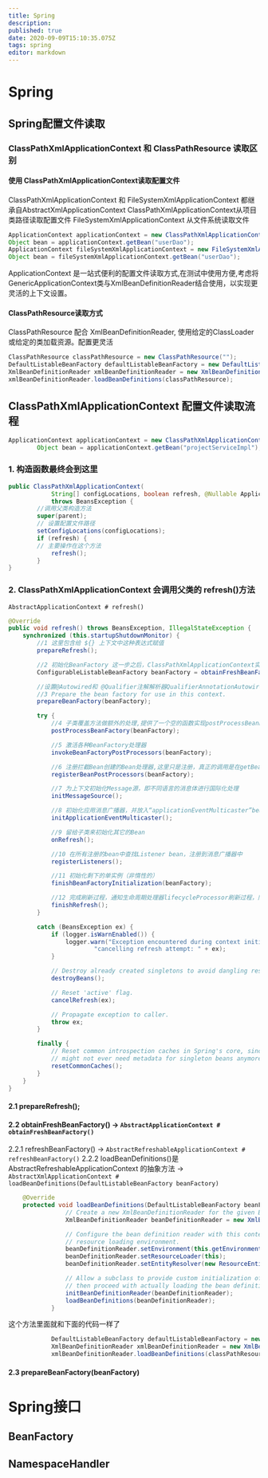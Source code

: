 ```yaml
---
title: Spring
description: 
published: true
date: 2020-09-09T15:10:35.075Z
tags: spring
editor: markdown
---
```


# Spring

## Spring配置文件读取

### ClassPathXmlApplicationContext 和 ClassPathResource 读取区别
#### 使用 ClassPathXmlApplicationContext读取配置文件
ClassPathXmlApplicationContext 和 FileSystemXmlApplicationContext 都继承自AbstractXmlApplicationContext
ClassPathXmlApplicationContext从项目类路径读取配置文件
FileSystemXmlApplicationContext 从文件系统读取文件
```java
ApplicationContext applicationContext = new ClassPathXmlApplicationContext("classpath:applicationContext.xml");
Object bean = applicationContext.getBean("userDao"); 
ApplicationContext fileSystemXmlApplicationContext = new FileSystemXmlApplicationContext("file:d:/config/applicationContext.xml");
Object bean = fileSystemXmlApplicationContext.getBean("userDao"); 
```
ApplicationContext 是一站式便利的配置文件读取方式,在测试中使用方便,考虑将GenericApplicationContext类与XmlBeanDefinitionReader结合使用，以实现更灵活的上下文设置。

#### ClassPathResource读取方式

ClassPathResource 配合 XmlBeanDefinitionReader,  使用给定的ClassLoader或给定的类加载资源。配置更灵活

```java
ClassPathResource classPathResource = new ClassPathResource("");
DefaultListableBeanFactory defaultListableBeanFactory = new DefaultListableBeanFactory();
XmlBeanDefinitionReader xmlBeanDefinitionReader = new XmlBeanDefinitionReader(defaultListableBeanFactory);
xmlBeanDefinitionReader.loadBeanDefinitions(classPathResource);
```

## ClassPathXmlApplicationContext 配置文件读取流程

```java
ApplicationContext applicationContext = new ClassPathXmlApplicationContext("classpath:daos.xml");
        Object bean = applicationContext.getBean("projectServiceImpl");
```

### 1. 构造函数最终会到这里
```java
public ClassPathXmlApplicationContext(
			String[] configLocations, boolean refresh, @Nullable ApplicationContext parent)
			throws BeansException {
        //调用父类构造方法
		super(parent);
		// 设置配置文件路径
		setConfigLocations(configLocations);
		if (refresh) {
		// 主要操作在这个方法
			refresh();
		}
}
```
### 2. ClassPathXmlApplicationContext 会调用父类的 refresh()方法
`AbstractApplicationContext # refresh()`

```java
@Override
public void refresh() throws BeansException, IllegalStateException {
	synchronized (this.startupShutdownMonitor) {
		//1 这里包含给 ${} 上下文中这种表达式赋值
		prepareRefresh();

		//2 初始化BeanFactory 这一步之后，ClassPathXmlApplicationContext实际上就已经包含了BeanFactory所提供的功能，也就是可以进行Bean的提取等基础操作了。
		ConfigurableListableBeanFactory beanFactory = obtainFreshBeanFactory();

        //设置@Autowired和 @Qualifier注解解析器QualifierAnnotationAutowireCandidateResolver
		//3 Prepare the bean factory for use in this context.
		prepareBeanFactory(beanFactory);

		try {
			//4 子类覆盖方法做额外的处理,提供了一个空的函数实现postProcessBeanFactory来方便程序员在业务上做进一步扩展。
			postProcessBeanFactory(beanFactory);

			//5 激活各种BeanFactory处理器
			invokeBeanFactoryPostProcessors(beanFactory);

			//6 注册拦截Bean创建的Bean处理器,这里只是注册，真正的调用是在getBean时候
			registerBeanPostProcessors(beanFactory);

			//7 为上下文初始化Message源，即不同语言的消息体进行国际化处理
			initMessageSource();

			//8 初始化应用消息广播器，并放入“applicationEventMulticaster”bean中
			initApplicationEventMulticaster();

			//9 留给子类来初始化其它的Bean
			onRefresh();

			//10 在所有注册的bean中查找Listener bean，注册到消息广播器中
			registerListeners();

			//11 初始化剩下的单实例（非惰性的）
			finishBeanFactoryInitialization(beanFactory);

			//12 完成刷新过程，通知生命周期处理器lifecycleProcessor刷新过程，同时发出ContextRefreshEvent通知别人
			finishRefresh();
		}

		catch (BeansException ex) {
			if (logger.isWarnEnabled()) {
				logger.warn("Exception encountered during context initialization - " +
						"cancelling refresh attempt: " + ex);
			}

			// Destroy already created singletons to avoid dangling resources.
			destroyBeans();

			// Reset 'active' flag.
			cancelRefresh(ex);

			// Propagate exception to caller.
			throw ex;
		}

		finally {
			// Reset common introspection caches in Spring's core, since we
			// might not ever need metadata for singleton beans anymore...
			resetCommonCaches();
		}
	}
}
```

#### 2.1 prepareRefresh();

#### 2.2 obtainFreshBeanFactory() -> `AbstractApplicationContext # obtainFreshBeanFactory() `
2.2.1 refreshBeanFactory() -> `AbstractRefreshableApplicationContext # refreshBeanFactory()`
2.2.2 loadBeanDefinitions()是 AbstractRefreshableApplicationContext 的抽象方法 ->  `AbstractXmlApplicationContext # loadBeanDefinitions(DefaultListableBeanFactory beanFactory)`
```java
    @Override
    protected void loadBeanDefinitions(DefaultListableBeanFactory beanFactory) throws BeansException, IOException {
				// Create a new XmlBeanDefinitionReader for the given BeanFactory.
				XmlBeanDefinitionReader beanDefinitionReader = new XmlBeanDefinitionReader(beanFactory);

				// Configure the bean definition reader with this context's
				// resource loading environment.
				beanDefinitionReader.setEnvironment(this.getEnvironment());
				beanDefinitionReader.setResourceLoader(this);
				beanDefinitionReader.setEntityResolver(new ResourceEntityResolver(this));

				// Allow a subclass to provide custom initialization of the reader,
				// then proceed with actually loading the bean definitions.
				initBeanDefinitionReader(beanDefinitionReader);
				loadBeanDefinitions(beanDefinitionReader);
			}
```
这个方法里面就和下面的代码一样了
```java
			DefaultListableBeanFactory defaultListableBeanFactory = new DefaultListableBeanFactory();
            XmlBeanDefinitionReader xmlBeanDefinitionReader = new XmlBeanDefinitionReader(defaultListableBeanFactory);
            xmlBeanDefinitionReader.loadBeanDefinitions(classPathResource);
```

#### 2.3 prepareBeanFactory(beanFactory) 






# Spring接口

## BeanFactory
## NamespaceHandler










